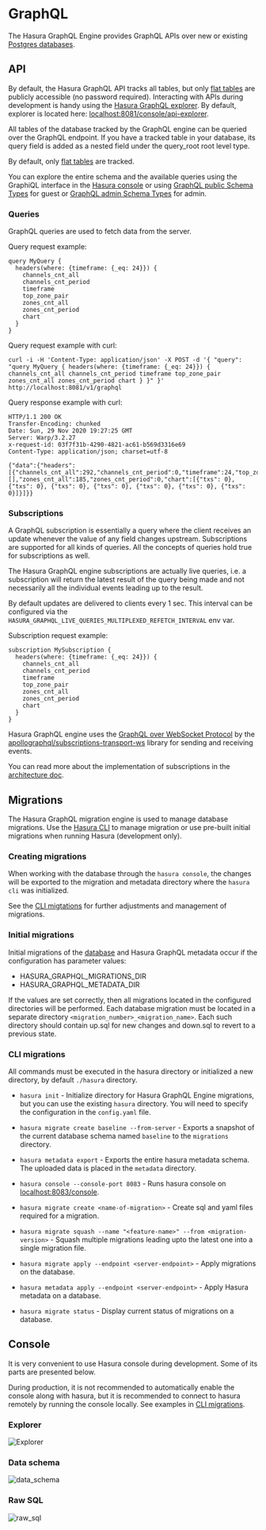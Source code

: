 # GraphQL

The Hasura GraphQL Engine provides GraphQL APIs over new or existing [Postgres databases](database.md).

## API

By default, the Hasura GraphQL API tracks all tables, but only [flat tables](database.md#flat-tables) are publicly accessible (no password required). Interacting with APIs during development is handy using the [Hasura GraphQL explorer](graphql.md#explorer). By default, explorer is located here: [localhost:8081/console/api-explorer](localhost:8081/console/api-explorer).

All tables of the database tracked by the GraphQL engine can be queried over the GraphQL endpoint. If you have a tracked table in your database, its query field is added as a nested field under the query_root root level type.

By default, only [flat tables](database.md#flat-tables) are tracked.

You can explore the entire schema and the available queries using the GraphiQL interface in the [Hasura console](graphql.md#console) or using [GraphQL public Schema Types](data/schema.md) for guest or [GraphQL admin Schema Types](data/schema2.md) for admin.

### Queries

GraphQL queries are used to fetch data from the server.

Query request example:
```
query MyQuery {
  headers(where: {timeframe: {_eq: 24}}) {
    channels_cnt_all
    channels_cnt_period
    timeframe
    top_zone_pair
    zones_cnt_all
    zones_cnt_period
    chart
  }
}
```

Query request example with curl:
```
curl -i -H 'Content-Type: application/json' -X POST -d '{ "query": "query MyQuery { headers(where: {timeframe: {_eq: 24}}) { channels_cnt_all channels_cnt_period timeframe top_zone_pair zones_cnt_all zones_cnt_period chart } }" }' http://localhost:8081/v1/graphql
```

Query response example with curl:
```
HTTP/1.1 200 OK
Transfer-Encoding: chunked
Date: Sun, 29 Nov 2020 19:27:25 GMT
Server: Warp/3.2.27
x-request-id: 03f7f31b-4290-4821-ac61-b569d3316e69
Content-Type: application/json; charset=utf-8

{"data":{"headers":[{"channels_cnt_all":292,"channels_cnt_period":0,"timeframe":24,"top_zone_pair":[],"zones_cnt_all":185,"zones_cnt_period":0,"chart":[{"txs": 0}, {"txs": 0}, {"txs": 0}, {"txs": 0}, {"txs": 0}, {"txs": 0}, {"txs": 0}]}]}}
```

### Subscriptions

A GraphQL subscription is essentially a query where the client receives an update whenever the value of any field changes upstream. Subscriptions are supported for all kinds of queries. All the concepts of queries hold true for subscriptions as well.

The Hasura GraphQL engine subscriptions are actually live queries, i.e. a subscription will return the latest result of the query being made and not necessarily all the individual events leading up to the result.

By default updates are delivered to clients every 1 sec. This interval can be configured via the ```HASURA_GRAPHQL_LIVE_QUERIES_MULTIPLEXED_REFETCH_INTERVAL``` env var.

Subscription request example:
```
subscription MySubscription {
  headers(where: {timeframe: {_eq: 24}}) {
    channels_cnt_all
    channels_cnt_period
    timeframe
    top_zone_pair
    zones_cnt_all
    zones_cnt_period
    chart
  }
}
```

Hasura GraphQL engine uses the [GraphQL over WebSocket Protocol](https://github.com/apollographql/subscriptions-transport-ws/blob/master/PROTOCOL.md) by the [apollographql/subscriptions-transport-ws](https://github.com/apollographql/subscriptions-transport-ws) library for sending and receiving events.

You can read more about the implementation of subscriptions in the [architecture doc](https://github.com/hasura/graphql-engine/blob/master/architecture/live-queries.md).

## Migrations

The Hasura GraphQL migration engine is used to manage database migrations. Use the [Hasura CLI](https://hasura.io/docs/1.0/graphql/manual/hasura-cli/install-hasura-cli.html#install-hasura-cli) to manage migration or use pre-built initial migrations when running Hasura (development only).

### Сreating migrations

When working with the database through the ```hasura console```, the changes will be exported to the migration and metadata directory where the ```hasura cli``` was initialized.

See the [CLI migtations](graphql.md#cli-migrations) for further adjustments and management of migrations.

### Initial migrations

Initial migrations of the [database](database.md) and Hasura GraphQL metadata occur if the configuration has parameter values:

* HASURA_GRAPHQL_MIGRATIONS_DIR
* HASURA_GRAPHQL_METADATA_DIR

If the values are set correctly, then all migrations located in the configured directories will be performed. Each database migration must be located in a separate directory ```<migration_number>_<migration_name>```. Each such directory should contain up.sql for new changes and down.sql to revert to a previous state.

### CLI migrations

All commands must be executed in the hasura directory or initialized a new directory, by default ```./hasura``` directory.

* ```hasura init``` - Initialize directory for Hasura GraphQL Engine migrations, but you can use the existing ```hasura``` directory. You will need to specify the configuration in the ```config.yaml``` file.

* ```hasura migrate create baseline --from-server``` - Exports a snapshot of the current database schema named ```baseline``` to the ```migrations``` directory.

* ```hasura metadata export``` - Exports the entire hasura metadata schema. The uploaded data is placed in the ```metadata``` directory.

* ```hasura console --console-port 8083``` - Runs hasura console on [localhost:8083/console](localhost:8083/console).

* ```hasura migrate create <name-of-migration>``` - Create sql and yaml files required for a migration.

* ```hasura migrate squash --name "<feature-name>" --from <migration-version>``` - Squash multiple migrations leading upto the latest one into a single migration file.

* ```hasura migrate apply --endpoint <server-endpoint>``` - Apply migrations on the database.

* ```hasura metadata apply --endpoint <server-endpoint>``` - Apply Hasura metadata on a database.

* ```hasura migrate status``` - Display current status of migrations on a database.

## Console

It is very convenient to use Hasura console during development. Some of its parts are presented below.

During production, it is not recommended to automatically enable the console along with hasura, but it is recommended to connect to hasura remotely by running the console locally. See examples in [CLI migrations](graphql.md#cli-migrations).

### Explorer

![Explorer](img/hasura-explorer.PNG)

### Data schema

![data_schema](img/hasura-data-schema.PNG)

### Raw SQL

![raw_sql](img/hasura-raw-sql.PNG)